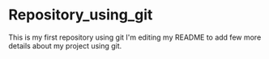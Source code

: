 # Repository_using_git
This is my first repository using git
I'm editing my README to add few more details about my project using git.
